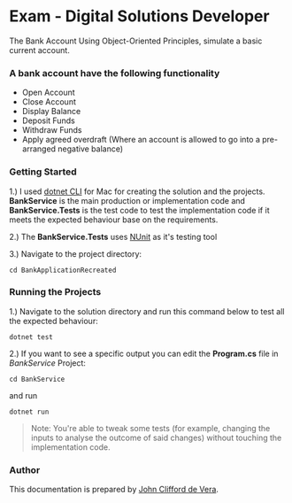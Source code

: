 # Exam - Digital Solutions Developer

The Bank Account Using Object-Oriented Principles, simulate a basic current account.

### A bank account have the following functionality

* Open Account
* Close Account 
* Display Balance
* Deposit Funds
* Withdraw Funds
* Apply agreed overdraft (Where an account is allowed to go into a pre-arranged negative balance) 

### Getting Started

1.) I used [dotnet CLI](https://dotnet.microsoft.com/download) for Mac for creating the solution and the projects. **BankService** is the main production or implementation code and **BankService.Tests** is the test code to test the implementation code if it meets the expected behaviour base on the requirements.

2.) The **BankService.Tests** uses [NUnit](https://nunit.org/) as it's testing tool

3.) Navigate to the project directory:

`cd BankApplicationRecreated`

### Running the Projects

1.) Navigate to the solution directory and run this command below to test all the expected behaviour:

`dotnet test`

2.) If you want to see a specific output you can edit the **Program.cs** file in *BankService* Project:

`cd BankService`

and run

`dotnet run`

> Note:
> You're able to tweak some tests (for example, changing the inputs to analyse the outcome of said changes) without touching the implementation code.

### Author

This documentation is prepared by [John Clifford de Vera](https://github.com/jayzyaj).